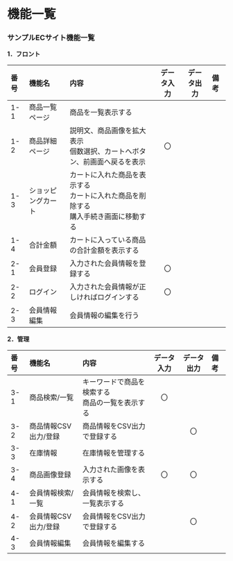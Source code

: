 # 機能一覧
### サンプルECサイト機能一覧
**1．フロント**

|番号|機能名|内容|データ入力|データ出力|備考|
|:---|:---|:---|:---:|:---:|:---|
|1-1|商品一覧ページ|商品を一覧表示する||||
|1-2|商品詳細ページ|説明文、商品画像を拡大表示<br>個数選択、カートへボタン、前画面へ戻るを表示|〇|||
|1-3|ショッピングカート|カートに入れた商品を表示する<br>カートに入れた商品を削除する<br>購入手続き画面に移動する||||
|1-4|合計金額|カートに入っている商品の合計金額を表示する||||
|2-1|会員登録|入力された会員情報を登録する|〇|||
|2-2|ログイン|入力された会員情報が正しければログインする|〇|||
|2-3|会員情報編集|会員情報の編集を行う||||

**2．管理**

|番号|機能名|内容|データ入力|データ出力|備考|
|:---|:---|:---|:---:|:---:|:---|
|3-1|商品検索/一覧|キーワードで商品を検索する<br>商品の一覧を表示する|〇|||
|3-2|商品情報CSV出力/登録|商品情報をCSV出力で登録する||〇||
|3-3|在庫情報|在庫情報を管理する||||
|3-4|商品画像登録|入力された画像を表示する|〇|〇||
|4-1|会員情報検索/一覧|会員情報を検索し、一覧表示する||||
|4-2|会員情報CSV出力/登録|会員情報をCSV出力で登録する||〇||
|4-3|会員情報編集|会員情報を編集する||||
